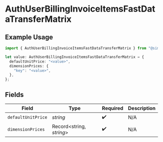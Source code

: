 # AuthUserBillingInvoiceItemsFastDataTransferMatrix

## Example Usage

```typescript
import { AuthUserBillingInvoiceItemsFastDataTransferMatrix } from "@simplesagar/vercel/models/authuser.js";

let value: AuthUserBillingInvoiceItemsFastDataTransferMatrix = {
  defaultUnitPrice: "<value>",
  dimensionPrices: {
    "key": "<value>",
  },
};
```

## Fields

| Field                    | Type                     | Required                 | Description              |
| ------------------------ | ------------------------ | ------------------------ | ------------------------ |
| `defaultUnitPrice`       | *string*                 | :heavy_check_mark:       | N/A                      |
| `dimensionPrices`        | Record<string, *string*> | :heavy_check_mark:       | N/A                      |